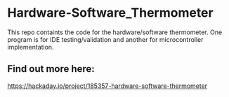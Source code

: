 # Hardware-Software_Thermometer 
This repo containts the code for the hardware/software thermometer. One program is for IDE testing/validation and another for microcontroller implementation.

## Find out more here:
https://hackaday.io/project/185357-hardware-software-thermometer
